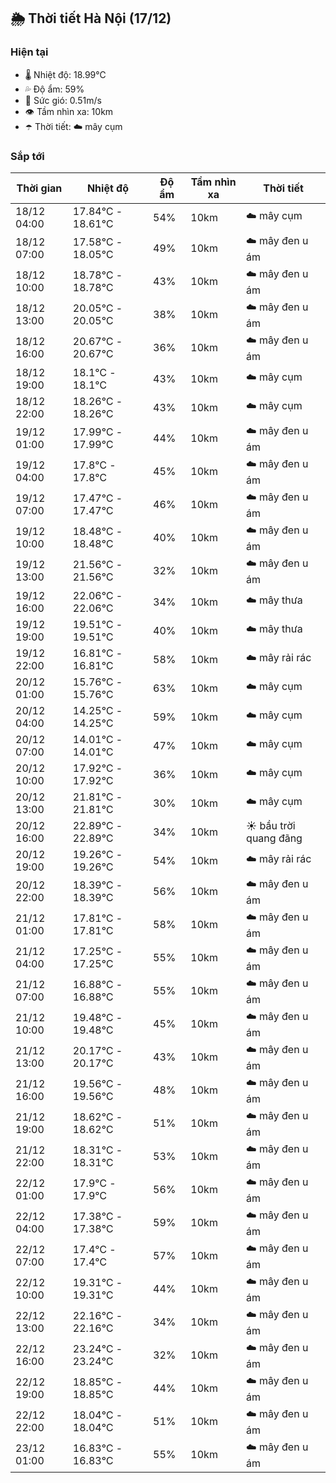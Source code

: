 ## 🌦️ Thời tiết Hà Nội (17/12)

### Hiện tại

- 🌡️ Nhiệt độ: 18.99℃
- 💦 Độ ẩm: 59%
- 💨 Sức gió: 0.51m/s
- 👁️ Tầm nhìn xa: 10km
- ☂️ Thời tiết: ☁️ mây cụm

### Sắp tới

| Thời gian | Nhiệt độ | Độ ẩm | Tầm nhìn xa | Thời tiết |
| --- | --- | --- | --- | --- |
| 18/12 04:00 | 17.84℃ - 18.61℃ | 54% | 10km | ☁️ mây cụm |
| 18/12 07:00 | 17.58℃ - 18.05℃ | 49% | 10km | ☁️ mây đen u ám |
| 18/12 10:00 | 18.78℃ - 18.78℃ | 43% | 10km | ☁️ mây đen u ám |
| 18/12 13:00 | 20.05℃ - 20.05℃ | 38% | 10km | ☁️ mây đen u ám |
| 18/12 16:00 | 20.67℃ - 20.67℃ | 36% | 10km | ☁️ mây đen u ám |
| 18/12 19:00 | 18.1℃ - 18.1℃ | 43% | 10km | ☁️ mây cụm |
| 18/12 22:00 | 18.26℃ - 18.26℃ | 43% | 10km | ☁️ mây cụm |
| 19/12 01:00 | 17.99℃ - 17.99℃ | 44% | 10km | ☁️ mây đen u ám |
| 19/12 04:00 | 17.8℃ - 17.8℃ | 45% | 10km | ☁️ mây đen u ám |
| 19/12 07:00 | 17.47℃ - 17.47℃ | 46% | 10km | ☁️ mây đen u ám |
| 19/12 10:00 | 18.48℃ - 18.48℃ | 40% | 10km | ☁️ mây đen u ám |
| 19/12 13:00 | 21.56℃ - 21.56℃ | 32% | 10km | ☁️ mây đen u ám |
| 19/12 16:00 | 22.06℃ - 22.06℃ | 34% | 10km | ☁️ mây thưa |
| 19/12 19:00 | 19.51℃ - 19.51℃ | 40% | 10km | ☁️ mây thưa |
| 19/12 22:00 | 16.81℃ - 16.81℃ | 58% | 10km | ☁️ mây rải rác |
| 20/12 01:00 | 15.76℃ - 15.76℃ | 63% | 10km | ☁️ mây cụm |
| 20/12 04:00 | 14.25℃ - 14.25℃ | 59% | 10km | ☁️ mây cụm |
| 20/12 07:00 | 14.01℃ - 14.01℃ | 47% | 10km | ☁️ mây cụm |
| 20/12 10:00 | 17.92℃ - 17.92℃ | 36% | 10km | ☁️ mây cụm |
| 20/12 13:00 | 21.81℃ - 21.81℃ | 30% | 10km | ☁️ mây cụm |
| 20/12 16:00 | 22.89℃ - 22.89℃ | 34% | 10km | ☀️ bầu trời quang đãng |
| 20/12 19:00 | 19.26℃ - 19.26℃ | 54% | 10km | ☁️ mây rải rác |
| 20/12 22:00 | 18.39℃ - 18.39℃ | 56% | 10km | ☁️ mây đen u ám |
| 21/12 01:00 | 17.81℃ - 17.81℃ | 58% | 10km | ☁️ mây đen u ám |
| 21/12 04:00 | 17.25℃ - 17.25℃ | 55% | 10km | ☁️ mây đen u ám |
| 21/12 07:00 | 16.88℃ - 16.88℃ | 55% | 10km | ☁️ mây đen u ám |
| 21/12 10:00 | 19.48℃ - 19.48℃ | 45% | 10km | ☁️ mây đen u ám |
| 21/12 13:00 | 20.17℃ - 20.17℃ | 43% | 10km | ☁️ mây đen u ám |
| 21/12 16:00 | 19.56℃ - 19.56℃ | 48% | 10km | ☁️ mây đen u ám |
| 21/12 19:00 | 18.62℃ - 18.62℃ | 51% | 10km | ☁️ mây đen u ám |
| 21/12 22:00 | 18.31℃ - 18.31℃ | 53% | 10km | ☁️ mây đen u ám |
| 22/12 01:00 | 17.9℃ - 17.9℃ | 56% | 10km | ☁️ mây đen u ám |
| 22/12 04:00 | 17.38℃ - 17.38℃ | 59% | 10km | ☁️ mây đen u ám |
| 22/12 07:00 | 17.4℃ - 17.4℃ | 57% | 10km | ☁️ mây đen u ám |
| 22/12 10:00 | 19.31℃ - 19.31℃ | 44% | 10km | ☁️ mây đen u ám |
| 22/12 13:00 | 22.16℃ - 22.16℃ | 34% | 10km | ☁️ mây đen u ám |
| 22/12 16:00 | 23.24℃ - 23.24℃ | 32% | 10km | ☁️ mây đen u ám |
| 22/12 19:00 | 18.85℃ - 18.85℃ | 44% | 10km | ☁️ mây đen u ám |
| 22/12 22:00 | 18.04℃ - 18.04℃ | 51% | 10km | ☁️ mây đen u ám |
| 23/12 01:00 | 16.83℃ - 16.83℃ | 55% | 10km | ☁️ mây đen u ám |
